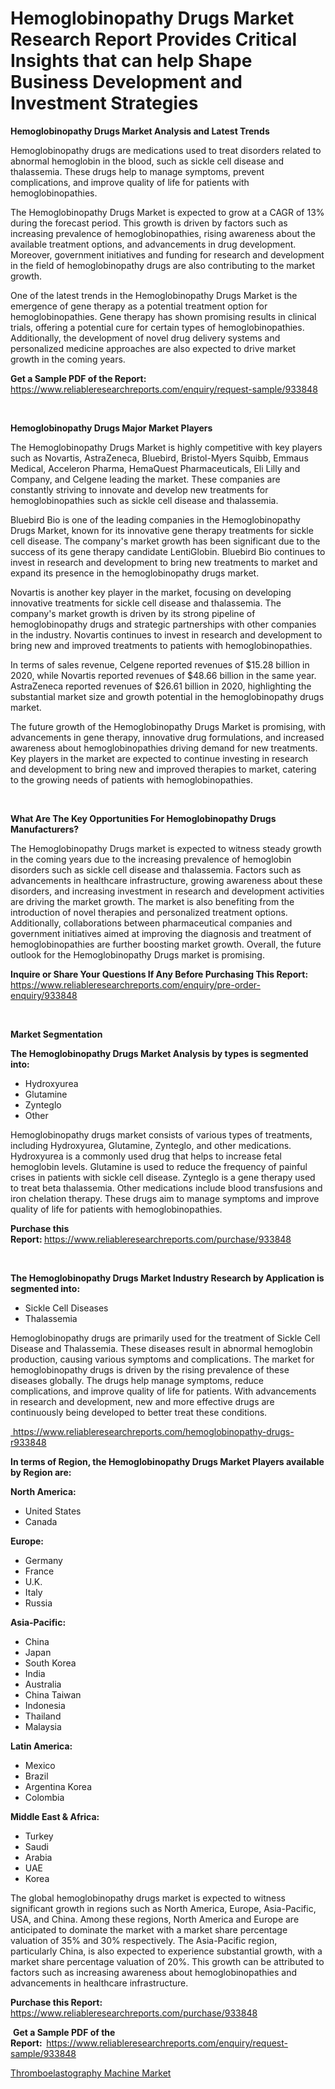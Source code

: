 <p><h1>Hemoglobinopathy Drugs Market Research Report Provides Critical Insights that can help Shape Business Development and Investment Strategies</h1></p><p><strong>Hemoglobinopathy Drugs Market Analysis and Latest Trends</strong></p>
<p><p>Hemoglobinopathy drugs are medications used to treat disorders related to abnormal hemoglobin in the blood, such as sickle cell disease and thalassemia. These drugs help to manage symptoms, prevent complications, and improve quality of life for patients with hemoglobinopathies.</p><p>The Hemoglobinopathy Drugs Market is expected to grow at a CAGR of 13% during the forecast period. This growth is driven by factors such as increasing prevalence of hemoglobinopathies, rising awareness about the available treatment options, and advancements in drug development. Moreover, government initiatives and funding for research and development in the field of hemoglobinopathy drugs are also contributing to the market growth.</p><p>One of the latest trends in the Hemoglobinopathy Drugs Market is the emergence of gene therapy as a potential treatment option for hemoglobinopathies. Gene therapy has shown promising results in clinical trials, offering a potential cure for certain types of hemoglobinopathies. Additionally, the development of novel drug delivery systems and personalized medicine approaches are also expected to drive market growth in the coming years.</p></p>
<p><strong>Get a Sample PDF of the Report:&nbsp;</strong> <a href="https://www.reliableresearchreports.com/enquiry/request-sample/933848">https://www.reliableresearchreports.com/enquiry/request-sample/933848</a></p>
<p>&nbsp;</p>
<p><strong>Hemoglobinopathy Drugs Major Market Players</strong></p>
<p><p>The Hemoglobinopathy Drugs Market is highly competitive with key players such as Novartis, AstraZeneca, Bluebird, Bristol-Myers Squibb, Emmaus Medical, Acceleron Pharma, HemaQuest Pharmaceuticals, Eli Lilly and Company, and Celgene leading the market. These companies are constantly striving to innovate and develop new treatments for hemoglobinopathies such as sickle cell disease and thalassemia.</p><p>Bluebird Bio is one of the leading companies in the Hemoglobinopathy Drugs Market, known for its innovative gene therapy treatments for sickle cell disease. The company's market growth has been significant due to the success of its gene therapy candidate LentiGlobin. Bluebird Bio continues to invest in research and development to bring new treatments to market and expand its presence in the hemoglobinopathy drugs market.</p><p>Novartis is another key player in the market, focusing on developing innovative treatments for sickle cell disease and thalassemia. The company's market growth is driven by its strong pipeline of hemoglobinopathy drugs and strategic partnerships with other companies in the industry. Novartis continues to invest in research and development to bring new and improved treatments to patients with hemoglobinopathies.</p><p>In terms of sales revenue, Celgene reported revenues of $15.28 billion in 2020, while Novartis reported revenues of $48.66 billion in the same year. AstraZeneca reported revenues of $26.61 billion in 2020, highlighting the substantial market size and growth potential in the hemoglobinopathy drugs market.</p><p>The future growth of the Hemoglobinopathy Drugs Market is promising, with advancements in gene therapy, innovative drug formulations, and increased awareness about hemoglobinopathies driving demand for new treatments. Key players in the market are expected to continue investing in research and development to bring new and improved therapies to market, catering to the growing needs of patients with hemoglobinopathies.</p></p>
<p>&nbsp;</p>
<p><strong>What Are The Key Opportunities For Hemoglobinopathy Drugs Manufacturers?</strong></p>
<p><p>The Hemoglobinopathy Drugs market is expected to witness steady growth in the coming years due to the increasing prevalence of hemoglobin disorders such as sickle cell disease and thalassemia. Factors such as advancements in healthcare infrastructure, growing awareness about these disorders, and increasing investment in research and development activities are driving the market growth. The market is also benefiting from the introduction of novel therapies and personalized treatment options. Additionally, collaborations between pharmaceutical companies and government initiatives aimed at improving the diagnosis and treatment of hemoglobinopathies are further boosting market growth. Overall, the future outlook for the Hemoglobinopathy Drugs market is promising.</p></p>
<p><strong>Inquire or Share Your Questions If Any Before Purchasing This Report:</strong> <a href="https://www.reliableresearchreports.com/enquiry/pre-order-enquiry/933848">https://www.reliableresearchreports.com/enquiry/pre-order-enquiry/933848</a></p>
<p>&nbsp;</p>
<p><strong>Market Segmentation</strong></p>
<p><strong>The Hemoglobinopathy Drugs Market Analysis by types is segmented into:</strong></p>
<p><ul><li>Hydroxyurea</li><li>Glutamine</li><li>Zynteglo</li><li>Other</li></ul></p>
<p><p>Hemoglobinopathy drugs market consists of various types of treatments, including Hydroxyurea, Glutamine, Zynteglo, and other medications. Hydroxyurea is a commonly used drug that helps to increase fetal hemoglobin levels. Glutamine is used to reduce the frequency of painful crises in patients with sickle cell disease. Zynteglo is a gene therapy used to treat beta thalassemia. Other medications include blood transfusions and iron chelation therapy. These drugs aim to manage symptoms and improve quality of life for patients with hemoglobinopathies.</p></p>
<p><strong>Purchase this Report:&nbsp;</strong><a href="https://www.reliableresearchreports.com/purchase/933848">https://www.reliableresearchreports.com/purchase/933848</a></p>
<p>&nbsp;</p>
<p><strong>The Hemoglobinopathy Drugs Market Industry Research by Application is segmented into:</strong></p>
<p><ul><li>Sickle Cell Diseases</li><li>Thalassemia</li></ul></p>
<p><p>Hemoglobinopathy drugs are primarily used for the treatment of Sickle Cell Disease and Thalassemia. These diseases result in abnormal hemoglobin production, causing various symptoms and complications. The market for hemoglobinopathy drugs is driven by the rising prevalence of these diseases globally. The drugs help manage symptoms, reduce complications, and improve quality of life for patients. With advancements in research and development, new and more effective drugs are continuously being developed to better treat these conditions.</p></p>
<p><a href="https://www.reliableresearchreports.com/hemoglobinopathy-drugs-r933848">&nbsp;https://www.reliableresearchreports.com/hemoglobinopathy-drugs-r933848</a></p>
<p><strong>In terms of Region, the Hemoglobinopathy Drugs Market Players available by Region are:</strong></p>
<p>
    <p> <strong> North America: </strong>
        <ul>
            <li>United States</li>
            <li>Canada</li>
        </ul>
        </p> 
    <p> <strong> Europe: </strong>
        <ul>
            <li>Germany</li>
            <li>France</li>
            <li>U.K.</li>
            <li>Italy</li>
            <li>Russia</li>
        </ul>
        </p> 
    <p> <strong> Asia-Pacific: </strong>
        <ul>
            <li>China</li>
            <li>Japan</li>
            <li>South Korea</li>
            <li>India</li>
            <li>Australia</li>
            <li>China Taiwan</li>
            <li>Indonesia</li>
            <li>Thailand</li>
            <li>Malaysia</li>
        </ul>
        </p> 
    <p> <strong> Latin America: </strong>
        <ul>
            <li>Mexico</li>
            <li>Brazil</li>
            <li>Argentina Korea</li>
            <li>Colombia</li>
        </ul>
        </p> 
    <p> <strong> Middle East & Africa: </strong>
        <ul>
            <li>Turkey</li>
            <li>Saudi</li>
            <li>Arabia</li>
            <li>UAE</li>
            <li>Korea</li>
        </ul>
    </p>
    </p>
<p><p>The global hemoglobinopathy drugs market is expected to witness significant growth in regions such as North America, Europe, Asia-Pacific, USA, and China. Among these regions, North America and Europe are anticipated to dominate the market with a market share percentage valuation of 35% and 30% respectively. The Asia-Pacific region, particularly China, is also expected to experience substantial growth, with a market share percentage valuation of 20%. This growth can be attributed to factors such as increasing awareness about hemoglobinopathies and advancements in healthcare infrastructure.</p></p>
<p><strong>Purchase this Report: </strong><a href="https://www.reliableresearchreports.com/purchase/933848">https://www.reliableresearchreports.com/purchase/933848</a></p>
<p>&nbsp;<strong>Get a Sample PDF of the Report:&nbsp;&nbsp;</strong><a href="https://www.reliableresearchreports.com/enquiry/request-sample/933848">https://www.reliableresearchreports.com/enquiry/request-sample/933848</a></p>
<p><strong></strong></p>
<p><p><a href="https://view.publitas.com/reportprime-1/thromboelastography-machine-market-size-share-analysis-growth-trends-forecast-2024-2031/">Thromboelastography Machine Market</a></p></p>
